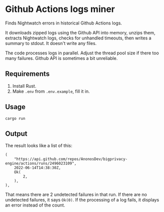 # Github Actions logs miner

Finds Nightwatch errors in historical Github Actions logs.

It downloads zipped logs using the Github API into memory, unzips them, extracts Nightwatch logs, checks for unhandled timeouts, then writes a summary to stdout. It doesn't write any files.

The code processes logs in parallel. Adjust the thread pool size if there too many failures. Github API is sometimes a bit unreliable.

## Requirements

1. Install Rust.
2. Make `.env` from `.env.example`, fill it in.

## Usage

`cargo run`

## Output

The result looks like a list of this:

```
(
    "https://api.github.com/repos/AnonosDev/bigprivacy-engine/actions/runs/2496023109",
    2022-06-14T14:38:30Z,
    Ok(
        2,
    ),
),
```

That means there are 2 undetected failures in that run. If there are no undetected failures, it says `Ok(0)`. If the processing of a log fails, it displays an error instead of the count.